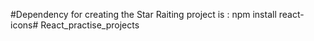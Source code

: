 #Dependency for creating the Star Raiting project is : npm install react-icons# React_practise_projects

